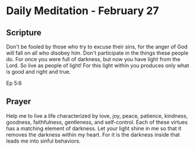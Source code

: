 # Daily Meditation - February 27

## Scripture

Don't be fooled by those who try to excuse their sins, for the anger of God will
fall on all who disobey him. Don't participate in the things these people do.
For once you were full of darkness, but now you have light from the Lord. So
live as people of light! For this light within you produces only what is good
and right and true. 

Ep 5:6


## Prayer

Help me to live a life characterized by love, joy, peace, patience, kindness,
goodness, faithfulness, gentleness, and self-control. Each of these virtues
has a matching element of darkness.  Let your light shine in me so that it 
removes the darkness within my heart.  For it is the darkness inside that leads
me into sinful behaviors.

